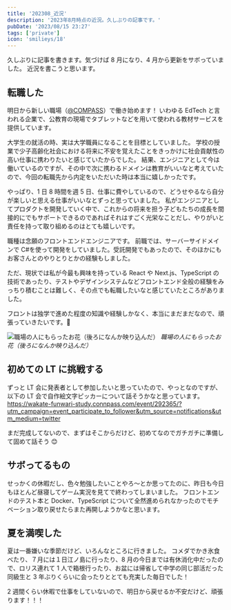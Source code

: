 ```yaml
---
title: '202308_近況'
description: '2023年8月時点の近況。久しぶりの記事です。'
pubDate: '2023/08/15 23:27'
tags: ['private']
icon: 'smilieys/18'
---
```


久しぶりに記事を書きます。気づけば 8 月になり、4 月から更新をサボっていました。
近況を書こうと思います。

## 転職した

明日から新しい職場（[@COMPASS](https://qubena.com/company)）で働き始めます！
いわゆる EdTech と言われる企業で、公教育の現場でタブレットなどを用いて使われる教材サービスを提供しています。

大学生の就活の時、実は大学職員になることを目標としていました。
学校の授業で少子高齢化社会における将来に不安を覚えたことをきっかけに社会貢献性の高い仕事に携わりたいと感じていたからでした。
結果、エンジニアとして今は働いているのですが、その中で次に携わるドメインは教育がいいなと考えていたので、今回の転職先から内定をいただいた時は本当に嬉しかったです。

やっぱり、1 日 8 時間を週 5 日、仕事に費やしているので、どうせやるなら自分が楽しいと思える仕事がいいなとずっと思っていました。
私がエンジニアとしてプロダクトを開発していく中で、これからの将来を担う子どもたちの成長を間接的にでもサポートできるのであればそれはすごく光栄なことだし、やりがいと責任を持って取り組めるのはとても嬉しいです。

職種は念願のフロントエンドエンジニアです。
前職では、サーバーサイドメインで C#を使って開発をしていました。受託開発でもあったので、そのほかにもお客さんとのやりとりとかの経験もしました。

ただ、現状では私が今最も興味を持っている React や Next.js、TypeScript の技術であったり、テストやデザインシステムなどフロントエンド全般の経験をみっちり積むことは難しく、その点でも転職したいなと感じていたところがありました。

フロントは独学で進めた程度の知識や経験しかなく、本当にまだまだなので、頑張っていきたいです。😤

![職場の人にもらったお花（後ろになんか映り込んだ）](https://images.yajium.day/images/2023/08/20230815/rorisu-to-hana.jpg)
_職場の人にもらったお花（後ろになんか映り込んだ）_

## 初めての LT に挑戦する

ずっと LT 会に発表者として参加したいと思っていたので、やっとなのですが、以下の LT 会で自作絵文字ピッカーについて話そうかなと思っています。  
https://wakate-funwari-study.connpass.com/event/292365/?utm_campaign=event_participate_to_follower&utm_source=notifications&utm_medium=twitter

まだ完成してないので、まずはそこからだけど、初めてなのでガチガチに準備して固めて話そう 😊

## サボってるもの

せっかくの休暇だし、色々勉強したいことやろ〜とか思ってたのに、昨日も今日もほとんど昼寝してゲーム実況を見てで終わってしまいました。
フロントエンドのテスト本と Docker、TypeScript について全然進められなかったのでモチベーション取り戻せたらまた再開しようかなと思います。

## 夏を満喫した

夏は一番嫌いな季節だけど、いろんなところに行きました。
コメダでかき氷食べたり、７月には１日江ノ島に行ったり、8 月の今日までは有休消化中だったので、ロリス連れて 1 人で箱根行ったり、お盆には帰省して中学の同じ部活だった同級生と 3 年ぶりくらいに会ったりととても充実した毎日でした！

2 週間くらい休暇で仕事をしていないので、明日から戻せるか不安だけど、頑張ります！！！
